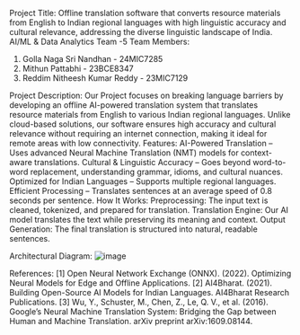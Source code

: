 Project Title: Offline translation software that converts resource materials from English to Indian regional languages with high linguistic accuracy and cultural relevance, addressing the diverse linguistic landscape of India.
                                                                                      AI/ML & Data Analytics Team -5
 Team Members:
 1) Golla Naga Sri Nandhan - 24MIC7285
 2) Mithun Pattabhi - 23BCE8347
 3) Reddim Nitheesh Kumar Reddy - 23MIC7129

Project Description:
Our Project focuses on breaking language barriers by developing an offline AI-powered translation system that translates resource materials from English to various Indian regional languages. Unlike cloud-based solutions, our software
ensures high accuracy and cultural relevance without requiring an internet connection, making it ideal for remote areas with low connectivity.
Features:
AI-Powered Translation – Uses advanced Neural Machine Translation (NMT) models for context-aware translations.
Cultural & Linguistic Accuracy – Goes beyond word-to-word replacement, understanding grammar, idioms, and cultural nuances.
Optimized for Indian Languages – Supports multiple regional languages.
Efficient Processing – Translates sentences at an average speed of 0.8 seconds per sentence.
How It Works:
Preprocessing: The input text is cleaned, tokenized, and prepared for translation.
Translation Engine: Our AI model translates the text while preserving its meaning and context.
Output Generation: The final translation is structured into natural, readable sentences.

Architectural Diagram:
![image](https://github.com/user-attachments/assets/3de191f1-38ae-476e-8824-a4e7be38b085)

References:
[1]	Open Neural Network Exchange (ONNX). (2022). Optimizing Neural Models for Edge and Offline Applications.
[2]	AI4Bharat. (2021). Building Open-Source AI Models for Indian Languages. AI4Bharat Research Publications.
[3]	Wu, Y., Schuster, M., Chen, Z., Le, Q. V., et al. (2016). Google’s Neural Machine Translation System: Bridging the Gap between Human and Machine Translation. arXiv preprint arXiv:1609.08144.

